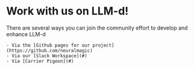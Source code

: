 # Work with us on LLM-d!

There are several ways you can join the community effort to develop and enhance LLM-d

    - Via the [Github pages for our project](https://github.com/neuralmagic)
    - Via our [Slack Workspace](#)
    - Via [Carrier Pigeon](#)
    